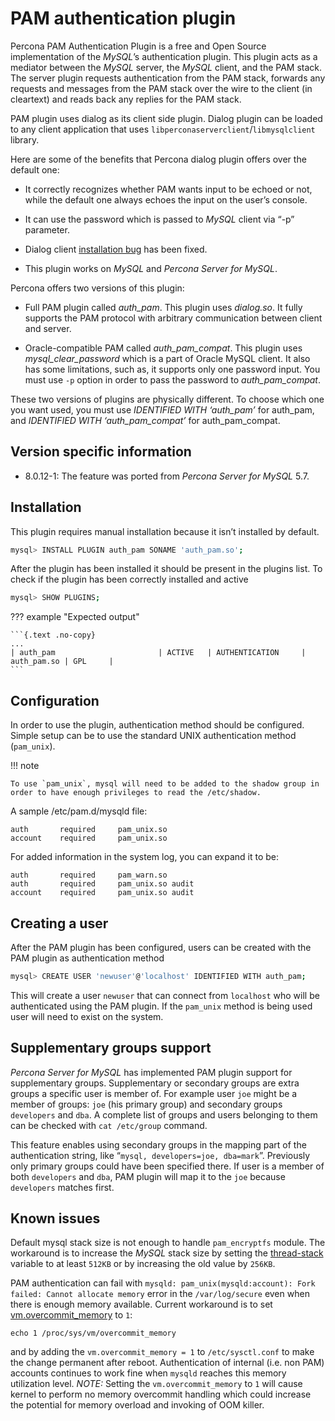 # PAM authentication plugin

Percona PAM Authentication Plugin is a free and Open Source implementation of the *MySQL*’s authentication plugin. This plugin acts as a mediator between the *MySQL* server, the *MySQL* client, and the PAM stack. The server plugin requests authentication from the PAM stack, forwards any requests and messages from the PAM stack over the wire to the client (in cleartext) and reads back any replies for the PAM stack.

PAM plugin uses dialog as its client side plugin. Dialog plugin can be loaded to any client application that uses `libperconaserverclient`/`libmysqlclient` library.

Here are some of the benefits that Percona dialog plugin offers over the default one:

* It correctly recognizes whether PAM wants input to be echoed or not, while the default one always echoes the input on the user’s console.

* It can use the password which is passed to *MySQL* client via “-p” parameter.

* Dialog client [installation bug](https://bugs.mysql.com/bug.php?id=60745) has been fixed.

* This plugin works on *MySQL* and *Percona Server for MySQL*.

Percona offers two versions of this plugin:

* Full PAM plugin called *auth_pam*. This plugin uses *dialog.so*. It fully supports the PAM protocol with arbitrary communication between client and server.

* Oracle-compatible PAM called *auth_pam_compat*. This plugin uses *mysql_clear_password* which is a part of Oracle MySQL client. It also has some limitations, such as, it supports only one password input. You must use `-p` option in order to pass the password to *auth_pam_compat*.

These two versions of plugins are physically different. To choose which one you want used, you must use *IDENTIFIED WITH ‘auth_pam’* for auth_pam, and *IDENTIFIED WITH ‘auth_pam_compat’* for auth_pam_compat.

## Version specific information

* 8.0.12-1: The feature was ported from *Percona Server for MySQL* 5.7.
  
## Installation

This plugin requires manual installation because it isn’t installed by default.

```{.bash data-prompt="mysql>"}
mysql> INSTALL PLUGIN auth_pam SONAME 'auth_pam.so';
```

After the plugin has been installed it should be present in the plugins list. To check if the plugin has been correctly installed and active

```{.bash data-prompt="mysql>"}
mysql> SHOW PLUGINS;
```

??? example "Expected output"

    ```{.text .no-copy}
    ...
    | auth_pam                       | ACTIVE   | AUTHENTICATION     | auth_pam.so | GPL     |
    ```

## Configuration

In order to use the plugin, authentication method should be configured. Simple setup can be to use the standard UNIX authentication method (`pam_unix`).

!!! note

    To use `pam_unix`, mysql will need to be added to the shadow group in order to have enough privileges to read the /etc/shadow.

A sample /etc/pam.d/mysqld file:

```text
auth       required     pam_unix.so
account    required     pam_unix.so
```

For added information in the system log, you can expand it to be:

```text
auth       required     pam_warn.so
auth       required     pam_unix.so audit
account    required     pam_unix.so audit
```

## Creating a user

After the PAM plugin has been configured, users can be created with the PAM plugin as authentication method

```{.bash data-prompt="mysql>"}
mysql> CREATE USER 'newuser'@'localhost' IDENTIFIED WITH auth_pam;
```

This will create a user `newuser` that can connect from `localhost` who will be authenticated using the PAM plugin. If the `pam_unix` method is being used user will need to exist on the system.

## Supplementary groups support

*Percona Server for MySQL* has implemented PAM plugin support for supplementary groups. Supplementary or secondary groups are extra groups a specific user is member of. For example user `joe` might be a member of groups: `joe` (his primary group) and secondary groups `developers` and `dba`. A complete list of groups and users belonging to them can be checked with `cat /etc/group` command.

This feature enables using secondary groups in the mapping part of the authentication string, like “`mysql, developers=joe, dba=mark`”. Previously only primary groups could have been specified there. If user is a member of both `developers` and `dba`, PAM plugin will map it to the `joe` because `developers` matches first.

## Known issues

Default mysql stack size is not enough to handle `pam_encryptfs` module. The workaround is to increase the *MySQL* stack size by setting the [thread-stack](https://dev.mysql.com/doc/refman/8.0/en/server-system-variables.html#sysvar_thread_stack) variable to at least `512KB` or by increasing the old value by `256KB`.

PAM authentication can fail with `mysqld: pam_unix(mysqld:account): Fork failed: Cannot allocate memory` error in the `/var/log/secure` even when there is enough memory available. Current workaround is to set [vm.overcommit_memory](https://www.kernel.org/doc/Documentation/vm/overcommit-accounting) to `1`:

```text
echo 1 /proc/sys/vm/overcommit_memory
```

and by adding the `vm.overcommit_memory = 1` to `/etc/sysctl.conf` to make the change permanent after reboot. Authentication of internal (i.e. non PAM) accounts continues to work fine when `mysqld` reaches this memory utilization level. *NOTE:* Setting the `vm.overcommit_memory` to `1` will cause kernel to perform no memory overcommit handling which could increase the potential for memory overload and invoking of OOM killer.


